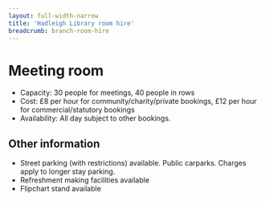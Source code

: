 ```yaml
---
layout: full-width-narrow
title: 'Hadleigh Library room hire'
breadcrumb: branch-room-hire
---
```

# Meeting room

* Capacity: 30 people for meetings, 40 people in rows
* Cost: £8 per hour for community/charity/private bookings, £12 per hour for commercial/statutory bookings
* Availability: All day subject to other bookings.

## Other information

* Street parking (with restrictions) available. Public carparks. Charges apply to longer stay parking.
* Refreshment making facilities available
* Flipchart stand available
